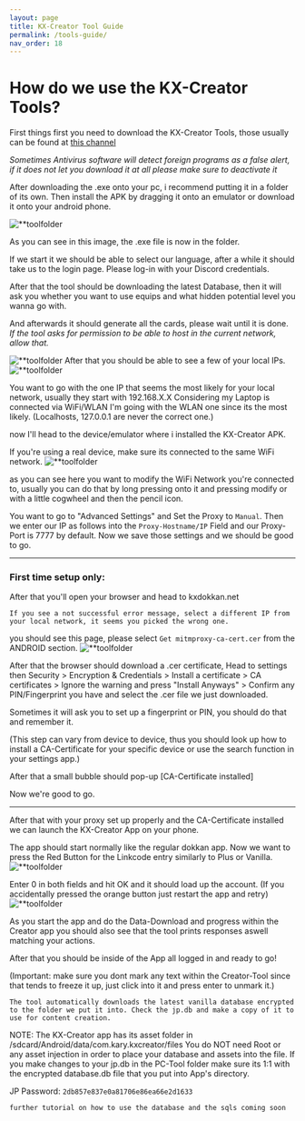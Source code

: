```yaml
---
layout: page
title: KX-Creator Tool Guide
permalink: /tools-guide/
nav_order: 18
---
```


# How do we use the KX-Creator Tools?

First things first you need to download the KX-Creator Tools, those usually can be found at [this channel](https://discord.com/channels/794907952766255154/809530247225671680)

*Sometimes Antivirus software will detect foreign programs as a false alert, if it does not let you download it at all please make sure to deactivate it*

After downloading the .exe onto your pc, i recommend putting it in a folder of its own. Then install the APK by dragging it
onto an emulator or download it onto your android phone.

![**toolfolder](/imgs/toolfolder.png)

As you can see in this image, the .exe file is now in the folder.

If we start it we should be able to select our language,
after a while it should take us to the login page. Please log-in with your Discord credentials.

After that the tool should be downloading the latest Database, then it will ask you whether you want to use equips
and what hidden potential level you wanna go with.

And afterwards it should generate all the cards, please wait until it is done.
*If the tool asks for permission to be able to host in the current network, allow that.*

![**toolfolder](/imgs/cardgen.png)
After that you should be able to see a few of your local IPs.
![**toolfolder](/imgs/localips.png)

You want to go with the one IP that seems the most likely for your local network, usually they start with 192.168.X.X
Considering my Laptop is connected via WiFi/WLAN I'm going with the WLAN one since its the most likely.
(Localhosts, 127.0.0.1 are never the correct one.)

now I'll head to the device/emulator where i installed the KX-Creator APK.

If you're using a real device, make sure its connected to the same WiFi network.
![**toolfolder](/imgs/wifisettings.png)

as you can see here you want to modify the WiFi Network you're connected to, usually you can do that by long pressing onto it and pressing modify
or with a little cogwheel and then the pencil icon.

You want to go to "Advanced Settings" and Set the Proxy to `Manual`. Then we enter our IP as follows into the `Proxy-Hostname/IP` Field
and our Proxy-Port is 7777 by default. Now we save those settings and we should be good to go.

___
### First time setup only:

After that you'll open your browser and head to kxdokkan.net

`If you see a not successful error message, select a different IP from your local network, it seems you picked the wrong one.`

you should see this page, please select `Get mitmproxy-ca-cert.cer` from the ANDROID section.
![**toolfolder](/imgs/certpage.png)

After that the browser should download a .cer certificate, Head to settings then Security > Encryption & Credentials > Install a certificate > CA certificates > Ignore the warning and press "Install Anyways" > Confirm any PIN/Fingerprint you have and select the .cer file we just downloaded.

Sometimes it will ask you to set up a fingerprint or PIN, you should do that and remember it.

(This step can vary from device to device, thus you should look up how to install a CA-Certificate for your specific device or use the search function in your settings app.)

After that a small bubble should pop-up [CA-Certificate installed]

Now we're good to go.

___

After that with your proxy set up properly and the CA-Certificate installed we can launch the KX-Creator App on your phone.

The app should start normally like the regular dokkan app. 
Now we want to press the Red Button for the Linkcode entry similarly to Plus or Vanilla.
![**toolfolder](/imgs/codeentry.png)

Enter 0 in both fields and hit OK and it should load up the account.
(If you accidentally pressed the orange button just restart the app and retry)
![**toolfolder](/imgs/proxytext.png)


As you start the app and do the Data-Download and progress within the Creator app you should also see that the tool prints responses aswell matching your actions.

After that you should be inside of the App all logged in and ready to go!

(Important: make sure you dont mark any text within the Creator-Tool since that tends to freeze it up, just click into it and press enter to unmark it.)

```
The tool automatically downloads the latest vanilla database encrypted to the folder we put it into. Check the jp.db and make a copy of it to use for content creation.
```

NOTE: The KX-Creator app has its asset folder in /sdcard/Android/data/com.kary.kxcreator/files
You do NOT need Root or any asset injection in order to place your database and assets into the file. 
If you make changes to your jp.db in the PC-Tool folder make sure its 1:1 with the encrypted database.db file that you put into App's directory.

JP Password: `2db857e837e0a81706e86ea66e2d1633`

`further tutorial on how to use the database and the sqls coming soon`